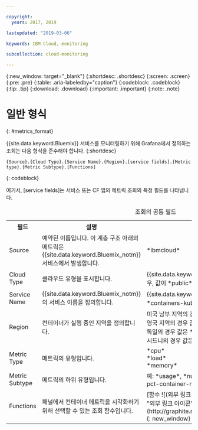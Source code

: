 ```yaml
---

copyright:
  years: 2017, 2019

lastupdated: "2019-03-06"

keywords: IBM Cloud, monitoring

subcollection: cloud-monitoring

---
```


{:new_window: target="_blank"}
{:shortdesc: .shortdesc}
{:screen: .screen}
{:pre: .pre}
{:table: .aria-labeledby="caption"}
{:codeblock: .codeblock}
{:tip: .tip}
{:download: .download}
{:important: .important}
{:note: .note}


# 일반 형식
{: #metrics_format}

{{site.data.keyword.Bluemix}} 서비스를 모니터링하기 위해 Grafana에서 정의하는 조회는 다음 형식을 준수해야 합니다. 
{:shortdesc}

```
{Source}.{Cloud Type}.{Service Name}.{Region}.[service fields].{Metric type}.{Metric Subtype}.[Functions]
```
{: codeblock}

여기서, [service fields]는 서비스 또는 CF 앱의 메트릭 조회의 특정 필드를 나타냅니다. 

<table>
  <caption>조회의 공통 필드</caption>
  <tr>
    <th>필드</th>
	<th>설명</th>
	<th>값</th>
  </tr>
  <tr>
    <td>Source</td>
	<td>예약된 이름입니다. 이 계층 구조 아래의 메트릭은 {{site.data.keyword.Bluemix_notm}} 서비스에서 발생합니다.</td>
	<td>*ibmcloud*</td>
  </tr>
  <tr>
    <td>Cloud Type</td>
	<td>클라우드 유형을 표시합니다. </td>
	<td>{{site.data.keyword.Bluemix_notm}} 퍼블릭 클라우드의 경우, 값이 *public*입니다.</td>
  </tr>
  <tr>
    <td>Service Name</td>
	  <td>{{site.data.keyword.Bluemix_notm}}의 서비스 이름을 정의합니다.</td>
	  <td>{{site.data.keyword.containershort}}의 경우 값은 *containers-kubernetes*입니다.</td>
  </tr>
  <tr>
    <td>Region</td>
	  <td>컨테이너가 실행 중인 지역을 정의합니다.</td>
	  <td>미국 남부 지역의 경우 값은 *us-south*입니다. <br>영국 지역의 경우 값은 *united-kingdom*입니다.  <br>독일의 경우 값은 *frankfurt*입니다. <br>시드니의 경우 값은 *sydney*입니다. </td>
  </tr>
  <tr>
    <td>Metric Type</td>
	<td>메트릭의 유형입니다.</td>
	<td>*cpu* <br>*load* <br>*memory*</td>
  </tr>
  <tr>
    <td>Metric Subtype</td>
	<td>메트릭의 하위 유형입니다.</td>
	<td>예: *usage*, *num-cores*, *usage-pct*, *usage-pct-container-requested*</td>
  </tr>
  <tr>
    <td>Functions</td>
    <td>패널에서 컨테이너 메트릭을 시각화하기 위해 선택할 수 있는 조회 함수입니다. </td>
    <td>[함수 ![(외부 링크 아이콘)](../../../icons/launch-glyph.svg "외부 링크 아이콘")](http://graphite.readthedocs.io/en/latest/functions.html){: new_window}</td>
   </tr>
</table>




